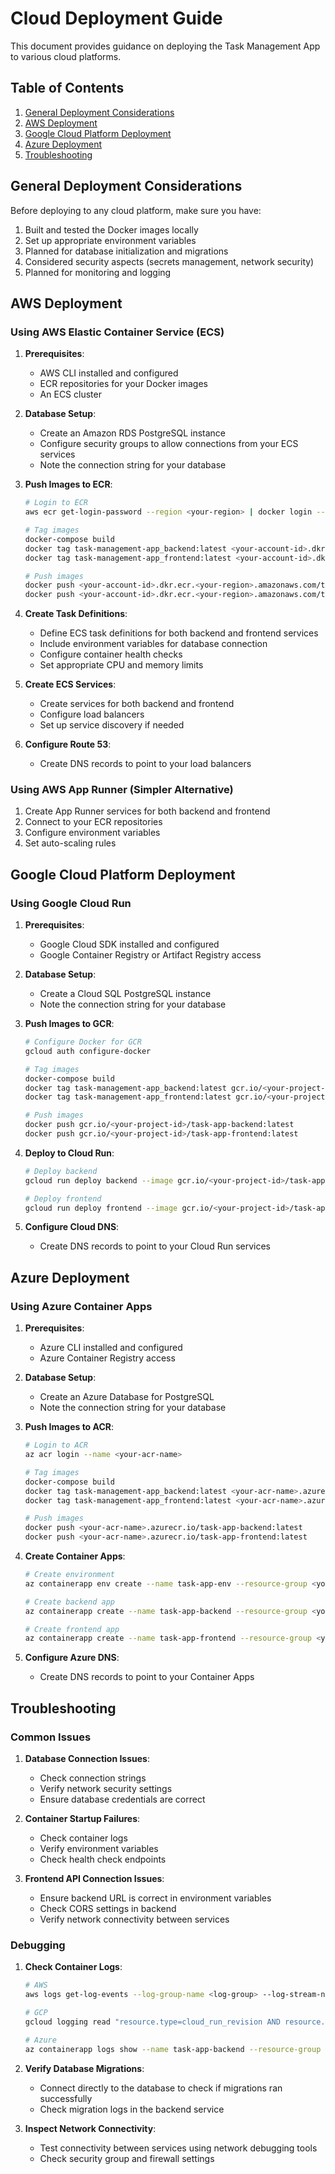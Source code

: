 # Cloud Deployment Guide

This document provides guidance on deploying the Task Management App to various cloud platforms.

## Table of Contents

1. [General Deployment Considerations](#general-deployment-considerations)
2. [AWS Deployment](#aws-deployment)
3. [Google Cloud Platform Deployment](#google-cloud-platform-deployment)
4. [Azure Deployment](#azure-deployment)
5. [Troubleshooting](#troubleshooting)

## General Deployment Considerations

Before deploying to any cloud platform, make sure you have:

1. Built and tested the Docker images locally
2. Set up appropriate environment variables
3. Planned for database initialization and migrations
4. Considered security aspects (secrets management, network security)
5. Planned for monitoring and logging

## AWS Deployment

### Using AWS Elastic Container Service (ECS)

1. **Prerequisites**:
   - AWS CLI installed and configured
   - ECR repositories for your Docker images
   - An ECS cluster

2. **Database Setup**:
   - Create an Amazon RDS PostgreSQL instance
   - Configure security groups to allow connections from your ECS services
   - Note the connection string for your database

3. **Push Images to ECR**:
   ```bash
   # Login to ECR
   aws ecr get-login-password --region <your-region> | docker login --username AWS --password-stdin <your-account-id>.dkr.ecr.<your-region>.amazonaws.com

   # Tag images
   docker-compose build
   docker tag task-management-app_backend:latest <your-account-id>.dkr.ecr.<your-region>.amazonaws.com/task-app-backend:latest
   docker tag task-management-app_frontend:latest <your-account-id>.dkr.ecr.<your-region>.amazonaws.com/task-app-frontend:latest

   # Push images
   docker push <your-account-id>.dkr.ecr.<your-region>.amazonaws.com/task-app-backend:latest
   docker push <your-account-id>.dkr.ecr.<your-region>.amazonaws.com/task-app-frontend:latest
   ```

4. **Create Task Definitions**:
   - Define ECS task definitions for both backend and frontend services
   - Include environment variables for database connection
   - Configure container health checks
   - Set appropriate CPU and memory limits

5. **Create ECS Services**:
   - Create services for both backend and frontend
   - Configure load balancers
   - Set up service discovery if needed

6. **Configure Route 53**:
   - Create DNS records to point to your load balancers

### Using AWS App Runner (Simpler Alternative)

1. Create App Runner services for both backend and frontend
2. Connect to your ECR repositories
3. Configure environment variables
4. Set auto-scaling rules

## Google Cloud Platform Deployment

### Using Google Cloud Run

1. **Prerequisites**:
   - Google Cloud SDK installed and configured
   - Google Container Registry or Artifact Registry access

2. **Database Setup**:
   - Create a Cloud SQL PostgreSQL instance
   - Note the connection string for your database

3. **Push Images to GCR**:
   ```bash
   # Configure Docker for GCR
   gcloud auth configure-docker

   # Tag images
   docker-compose build
   docker tag task-management-app_backend:latest gcr.io/<your-project-id>/task-app-backend:latest
   docker tag task-management-app_frontend:latest gcr.io/<your-project-id>/task-app-frontend:latest

   # Push images
   docker push gcr.io/<your-project-id>/task-app-backend:latest
   docker push gcr.io/<your-project-id>/task-app-frontend:latest
   ```

4. **Deploy to Cloud Run**:
   ```bash
   # Deploy backend
   gcloud run deploy backend --image gcr.io/<your-project-id>/task-app-backend:latest --platform managed --allow-unauthenticated --set-env-vars "DATABASE_URL=<your-database-url>"

   # Deploy frontend
   gcloud run deploy frontend --image gcr.io/<your-project-id>/task-app-frontend:latest --platform managed --allow-unauthenticated --set-env-vars "VITE_API_URL=<backend-service-url>/tasks"
   ```

5. **Configure Cloud DNS**:
   - Create DNS records to point to your Cloud Run services

## Azure Deployment

### Using Azure Container Apps

1. **Prerequisites**:
   - Azure CLI installed and configured
   - Azure Container Registry access

2. **Database Setup**:
   - Create an Azure Database for PostgreSQL
   - Note the connection string for your database

3. **Push Images to ACR**:
   ```bash
   # Login to ACR
   az acr login --name <your-acr-name>

   # Tag images
   docker-compose build
   docker tag task-management-app_backend:latest <your-acr-name>.azurecr.io/task-app-backend:latest
   docker tag task-management-app_frontend:latest <your-acr-name>.azurecr.io/task-app-frontend:latest

   # Push images
   docker push <your-acr-name>.azurecr.io/task-app-backend:latest
   docker push <your-acr-name>.azurecr.io/task-app-frontend:latest
   ```

4. **Create Container Apps**:
   ```bash
   # Create environment
   az containerapp env create --name task-app-env --resource-group <your-resource-group> --location <your-location>

   # Create backend app
   az containerapp create --name task-app-backend --resource-group <your-resource-group> --environment task-app-env --image <your-acr-name>.azurecr.io/task-app-backend:latest --target-port 3000 --ingress external --env-vars "DATABASE_URL=<your-database-url>"

   # Create frontend app
   az containerapp create --name task-app-frontend --resource-group <your-resource-group> --environment task-app-env --image <your-acr-name>.azurecr.io/task-app-frontend:latest --target-port 80 --ingress external --env-vars "VITE_API_URL=<backend-app-url>/tasks"
   ```

5. **Configure Azure DNS**:
   - Create DNS records to point to your Container Apps

## Troubleshooting

### Common Issues

1. **Database Connection Issues**:
   - Check connection strings
   - Verify network security settings
   - Ensure database credentials are correct

2. **Container Startup Failures**:
   - Check container logs
   - Verify environment variables
   - Check health check endpoints

3. **Frontend API Connection Issues**:
   - Ensure backend URL is correct in environment variables
   - Check CORS settings in backend
   - Verify network connectivity between services

### Debugging

1. **Check Container Logs**:
   ```bash
   # AWS
   aws logs get-log-events --log-group-name <log-group> --log-stream-name <log-stream>

   # GCP
   gcloud logging read "resource.type=cloud_run_revision AND resource.labels.service_name=backend"

   # Azure
   az containerapp logs show --name task-app-backend --resource-group <your-resource-group>
   ```

2. **Verify Database Migrations**:
   - Connect directly to the database to check if migrations ran successfully
   - Check migration logs in the backend service

3. **Inspect Network Connectivity**:
   - Test connectivity between services using network debugging tools
   - Check security group and firewall settings
